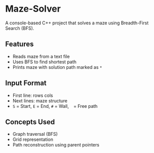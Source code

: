 # Maze-Solver

A console-based C++ project that solves a maze using Breadth-First Search (BFS).

## Features
- Reads maze from a text file
- Uses BFS to find shortest path
- Prints maze with solution path marked as `*`

## Input Format
- First line: rows cols
- Next lines: maze structure
- `S` = Start, `E` = End, `#` = Wall, ` ` = Free path

## Concepts Used
- Graph traversal (BFS)
- Grid representation
- Path reconstruction using parent pointers
